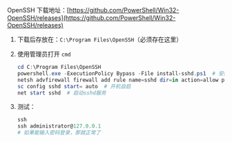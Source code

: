 OpenSSH 下载地址：[https://github.com/PowerShell/Win32-OpenSSH/releases](https://github.com/PowerShell/Win32-OpenSSH/releases)

1. 下载后存放在：`C:\Program Files\OpenSSH`（必须存在这里）

2. 使用管理员打开 `cmd`
   ```powershell
   cd C:\Program Files\OpenSSH
   powershell.exe -ExecutionPolicy Bypass -File install-sshd.ps1  # 安装
   netsh advfirewall firewall add rule name=sshd dir=in action=allow protocol=TCP localport=22  # 添加入站规则
   sc config sshd start= auto  # 开机自启
   net start sshd  # 启动sshd服务
   ```
3. 测试：
   ```powershell
   ssh
   ssh administrator@127.0.0.1
   # 如果能输入密码登录，那就正常了
   ```
   
